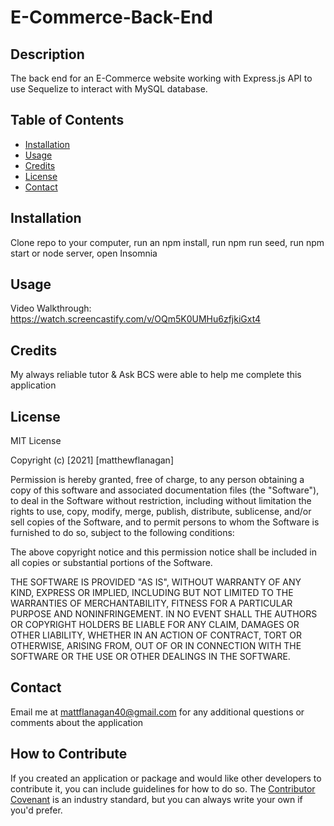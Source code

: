 # E-Commerce-Back-End

## Description
The back end for an E-Commerce website working with Express.js API to use Sequelize to interact with MySQL database. 

## Table of Contents
- [Installation](#installation)
- [Usage](#usage)
- [Credits](#credits)
- [License](#license)
- [Contact](#contact)

## Installation
Clone repo to your computer, run an npm install, run npm run seed, run npm start or node server, open Insomnia

## Usage
Video Walkthrough: https://watch.screencastify.com/v/OQm5K0UMHu6zfjkiGxt4

## Credits
My always reliable tutor & Ask BCS were able to help me complete this application

## License
MIT License

Copyright (c) [2021] [matthewflanagan]

Permission is hereby granted, free of charge, to any person obtaining a copy
of this software and associated documentation files (the "Software"), to deal
in the Software without restriction, including without limitation the rights
to use, copy, modify, merge, publish, distribute, sublicense, and/or sell
copies of the Software, and to permit persons to whom the Software is
furnished to do so, subject to the following conditions:

The above copyright notice and this permission notice shall be included in all
copies or substantial portions of the Software.

THE SOFTWARE IS PROVIDED "AS IS", WITHOUT WARRANTY OF ANY KIND, EXPRESS OR
IMPLIED, INCLUDING BUT NOT LIMITED TO THE WARRANTIES OF MERCHANTABILITY,
FITNESS FOR A PARTICULAR PURPOSE AND NONINFRINGEMENT. IN NO EVENT SHALL THE
AUTHORS OR COPYRIGHT HOLDERS BE LIABLE FOR ANY CLAIM, DAMAGES OR OTHER
LIABILITY, WHETHER IN AN ACTION OF CONTRACT, TORT OR OTHERWISE, ARISING FROM,
OUT OF OR IN CONNECTION WITH THE SOFTWARE OR THE USE OR OTHER DEALINGS IN THE
SOFTWARE.

## Contact
Email me at mattflanagan40@gmail.com for any additional questions or comments about the application

## How to Contribute
If you created an application or package and would like other developers to contribute it, you can include guidelines for how to do so. The [Contributor Covenant](https://www.contributor-covenant.org/) is an industry standard, but you can always write your own if you'd prefer.
